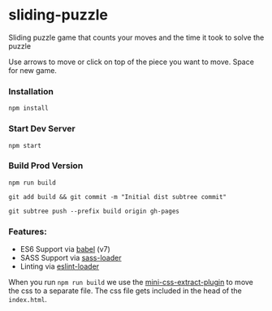 # sliding-puzzle
Sliding puzzle game that counts your moves and the time it took to solve the puzzle

Use arrows to move or click on top of the piece you want to move.
Space for new game.

### Installation

```
npm install
```

### Start Dev Server

```
npm start
```

### Build Prod Version

```
npm run build

git add build && git commit -m "Initial dist subtree commit"

git subtree push --prefix build origin gh-pages

```

### Features:

* ES6 Support via [babel](https://babeljs.io/) (v7)
* SASS Support via [sass-loader](https://github.com/jtangelder/sass-loader)
* Linting via [eslint-loader](https://github.com/MoOx/eslint-loader)

When you run `npm run build` we use the [mini-css-extract-plugin](https://github.com/webpack-contrib/mini-css-extract-plugin) to move the css to a separate file. The css file gets included in the head of the `index.html`.